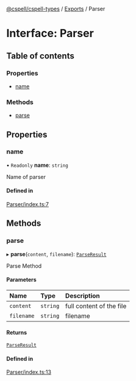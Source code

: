 [@cspell/cspell-types](../README.md) / [Exports](../modules.md) / Parser

# Interface: Parser

## Table of contents

### Properties

- [name](Parser.md#name)

### Methods

- [parse](Parser.md#parse)

## Properties

### name

• `Readonly` **name**: `string`

Name of parser

#### Defined in

[Parser/index.ts:7](https://github.com/streetsidesoftware/cspell/blob/9347337/packages/cspell-types/src/Parser/index.ts#L7)

## Methods

### parse

▸ **parse**(`content`, `filename`): [`ParseResult`](ParseResult.md)

Parse Method

#### Parameters

| Name | Type | Description |
| :------ | :------ | :------ |
| `content` | `string` | full content of the file |
| `filename` | `string` | filename |

#### Returns

[`ParseResult`](ParseResult.md)

#### Defined in

[Parser/index.ts:13](https://github.com/streetsidesoftware/cspell/blob/9347337/packages/cspell-types/src/Parser/index.ts#L13)
